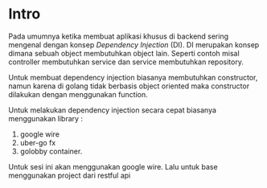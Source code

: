 # Intro

Pada umumnya ketika membuat aplikasi khusus di backend sering mengenal dengan konsep *Dependency Injection* (DI). DI merupakan konsep dimana sebuah object membutuhkan object lain. Seperti contoh misal controller membutuhkan service dan service membutuhkan repository.

Untuk membuat dependency injection biasanya membutuhkan constructor, namun karena di golang tidak berbasis object oriented maka constructor dilakukan dengan menggunakan function.

Untuk melakukan dependency injection secara cepat biasanya menggunakan library :

1. google wire
2. uber-go fx
3. golobby container.

Untuk sesi ini akan menggunakan google wire. Lalu untuk base menggunakan project dari restful api